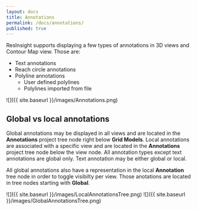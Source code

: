 ```yaml
---
layout: docs
title: Annotations
permalink: /docs/annotations/
published: true
---
```


ResInsight supports displaying a few types of annotations in 3D views and Contour Map view. Those are:
- Text annotations
- Reach circle annotations
- Polyline annotations
  - User defined polylines
  - Polylines imported from file

![]({{ site.baseurl }}/images/Annotations.png)

## Global vs local annotations
Global annotations may be displayed in all views and are located in the **Annotations** project tree node right below **Grid Models**. Local annotations are associated with a specific view and are located in the **Annotations** project tree node below the view node. All annotation types except text annotations are global only. Text annotation may be either global or local.

All global annotations also have a representation in the local **Annotation** tree node in order to toggle visibilty per view. Those anotations are located in tree nodes starting with **Global**.

![]({{ site.baseurl }}/images/LocalAnnotationsTree.png)
![]({{ site.baseurl }}/images/GlobalAnnotationsTree.png)

